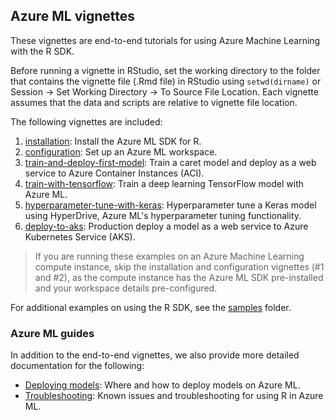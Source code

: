 ## Azure ML vignettes
These vignettes are end-to-end tutorials for using Azure Machine Learning with the R SDK.

Before running a vignette in RStudio, set the working directory to the folder that contains the vignette file (.Rmd file) in RStudio using `setwd(dirname)` or Session -> Set Working Directory -> To Source File Location. Each vignette assumes that the data and scripts are relative to vignette file location.

The following vignettes are included:
1. [installation](installation.Rmd): Install the Azure ML SDK for R.
2. [configuration](configuration.Rmd): Set up an Azure ML workspace.
3. [train-and-deploy-first-model](train-and-deploy-first-model.Rmd): Train a caret model and deploy as a web service to Azure Container Instances (ACI).
4. [train-with-tensorflow](train-with-tensorflow.Rmd): Train a deep learning TensorFlow model with Azure ML.
5. [hyperparameter-tune-with-keras](hyperparameter-tune-with-keras.Rmd): Hyperparameter tune a Keras model using HyperDrive, Azure ML's hyperparameter tuning functionality.
6. [deploy-to-aks](deploy-to-aks.Rmd): Production deploy a model as a web service to Azure Kubernetes Service (AKS).

> If you are running these examples on an Azure Machine Learning compute instance, skip the installation and configuration vignettes (#1 and #2), as the compute instance has the Azure ML SDK pre-installed and your workspace details pre-configured.

For additional examples on using the R SDK, see the [samples](../samples) folder.

### Azure ML guides
In addition to the end-to-end vignettes, we also provide more detailed documentation for the following:
* [Deploying models](deploying-models.Rmd): Where and how to deploy models on Azure ML.
* [Troubleshooting](troubleshooting.Rmd): Known issues and troubleshooting for using R in Azure ML.
